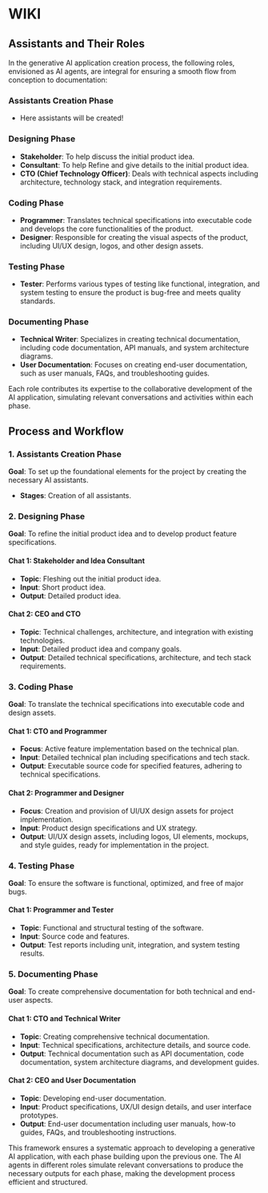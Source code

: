 # WIKI

## Assistants and Their Roles

In the generative AI application creation process, the following roles, envisioned as AI agents, are integral for ensuring a smooth flow from conception to documentation:

### Assistants Creation Phase

- Here assistants will be created!

### Designing Phase

- **Stakeholder**: To help discuss the initial product idea.
- **Consultant**: To help Refine and give details to the initial product idea.
- **CTO (Chief Technology Officer)**: Deals with technical aspects including architecture, technology stack, and integration requirements.

### Coding Phase

- **Programmer**: Translates technical specifications into executable code and develops the core functionalities of the product.
- **Designer**: Responsible for creating the visual aspects of the product, including UI/UX design, logos, and other design assets.

### Testing Phase

- **Tester**: Performs various types of testing like functional, integration, and system testing to ensure the product is bug-free and meets quality standards.

### Documenting Phase

- **Technical Writer**: Specializes in creating technical documentation, including code documentation, API manuals, and system architecture diagrams.
- **User Documentation**: Focuses on creating end-user documentation, such as user manuals, FAQs, and troubleshooting guides.

Each role contributes its expertise to the collaborative development of the AI application, simulating relevant conversations and activities within each phase.

## Process and Workflow

### 1. Assistants Creation Phase

**Goal**: To set up the foundational elements for the project by creating the necessary AI assistants.

- **Stages**: Creation of all assistants.

### 2. Designing Phase

**Goal**: To refine the initial product idea and to develop product feature specifications.

#### Chat 1: Stakeholder and Idea Consultant

- **Topic**: Fleshing out the initial product idea.
- **Input**: Short product idea.
- **Output**: Detailed product idea.

#### Chat 2: CEO and CTO

- **Topic**: Technical challenges, architecture, and integration with existing technologies.
- **Input**: Detailed product idea and company goals.
- **Output**: Detailed technical specifications, architecture, and tech stack requirements.

### 3. Coding Phase

**Goal**: To translate the technical specifications into executable code and design assets.

#### Chat 1: CTO and Programmer

- **Focus**: Active feature implementation based on the technical plan.
- **Input**: Detailed technical plan including specifications and tech stack.
- **Output**: Executable source code for specified features, adhering to technical specifications.

#### Chat 2: Programmer and Designer

- **Focus**: Creation and provision of UI/UX design assets for project implementation.
- **Input**: Product design specifications and UX strategy.
- **Output**: UI/UX design assets, including logos, UI elements, mockups, and style guides, ready for implementation in the project.

### 4. Testing Phase

**Goal**: To ensure the software is functional, optimized, and free of major bugs.

#### Chat 1: Programmer and Tester

- **Topic**: Functional and structural testing of the software.
- **Input**: Source code and features.
- **Output**: Test reports including unit, integration, and system testing results.

### 5. Documenting Phase

**Goal**: To create comprehensive documentation for both technical and end-user aspects.

#### Chat 1: CTO and Technical Writer

- **Topic**: Creating comprehensive technical documentation.
- **Input**: Technical specifications, architecture details, and source code.
- **Output**: Technical documentation such as API documentation, code documentation, system architecture diagrams, and development guides.

#### Chat 2: CEO and User Documentation 

- **Topic**: Developing end-user documentation.
- **Input**: Product specifications, UX/UI design details, and user interface prototypes.
- **Output**: End-user documentation including user manuals, how-to guides, FAQs, and troubleshooting instructions.

This framework ensures a systematic approach to developing a generative AI application, with each phase building upon the previous one. The AI agents in different roles simulate relevant conversations to produce the necessary outputs for each phase, making the development process efficient and structured.
